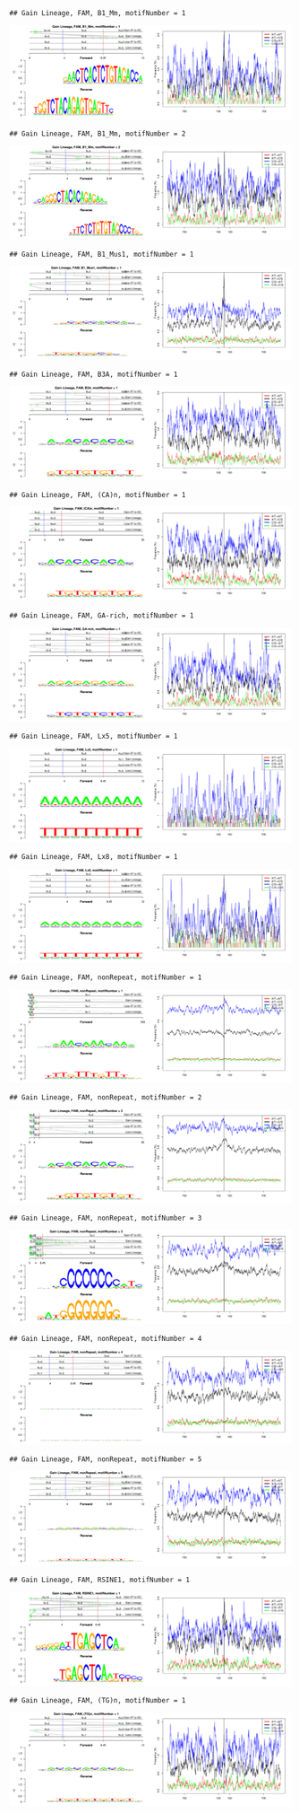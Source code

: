 

```
## Gain Lineage, FAM, B1_Mm, motifNumber = 1
```

![plot of chunk motifPValues](figure/motifPValues1.png) 

```
## Gain Lineage, FAM, B1_Mm, motifNumber = 2
```

![plot of chunk motifPValues](figure/motifPValues2.png) 

```
## Gain Lineage, FAM, B1_Mus1, motifNumber = 1
```

![plot of chunk motifPValues](figure/motifPValues3.png) 

```
## Gain Lineage, FAM, B3A, motifNumber = 1
```

![plot of chunk motifPValues](figure/motifPValues4.png) 

```
## Gain Lineage, FAM, (CA)n, motifNumber = 1
```

![plot of chunk motifPValues](figure/motifPValues5.png) 

```
## Gain Lineage, FAM, GA-rich, motifNumber = 1
```

![plot of chunk motifPValues](figure/motifPValues6.png) 

```
## Gain Lineage, FAM, Lx5, motifNumber = 1
```

![plot of chunk motifPValues](figure/motifPValues7.png) 

```
## Gain Lineage, FAM, Lx8, motifNumber = 1
```

![plot of chunk motifPValues](figure/motifPValues8.png) 

```
## Gain Lineage, FAM, nonRepeat, motifNumber = 1
```

![plot of chunk motifPValues](figure/motifPValues9.png) 

```
## Gain Lineage, FAM, nonRepeat, motifNumber = 2
```

![plot of chunk motifPValues](figure/motifPValues10.png) 

```
## Gain Lineage, FAM, nonRepeat, motifNumber = 3
```

![plot of chunk motifPValues](figure/motifPValues11.png) 

```
## Gain Lineage, FAM, nonRepeat, motifNumber = 4
```

![plot of chunk motifPValues](figure/motifPValues12.png) 

```
## Gain Lineage, FAM, nonRepeat, motifNumber = 5
```

![plot of chunk motifPValues](figure/motifPValues13.png) 

```
## Gain Lineage, FAM, RSINE1, motifNumber = 1
```

![plot of chunk motifPValues](figure/motifPValues14.png) 

```
## Gain Lineage, FAM, (TG)n, motifNumber = 1
```

![plot of chunk motifPValues](figure/motifPValues15.png) 
  
